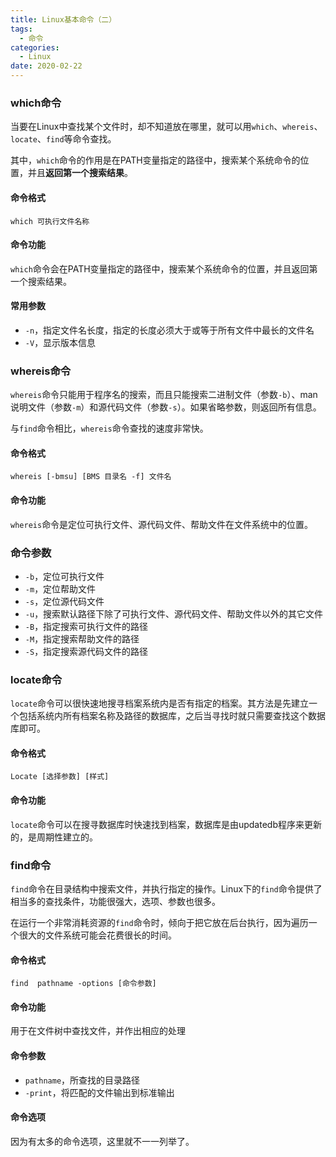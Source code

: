 ```yaml
---
title: Linux基本命令（二）
tags:
  - 命令
categories: 
  - Linux
date: 2020-02-22
---
```


### which命令

当要在Linux中查找某个文件时，却不知道放在哪里，就可以用`which`、`whereis`、`locate`、`find`等命令查找。

其中，`which`命令的作用是在PATH变量指定的路径中，搜索某个系统命令的位置，并且**返回第一个搜索结果**。

#### 命令格式

`which 可执行文件名称`

#### 命令功能

`which`命令会在PATH变量指定的路径中，搜索某个系统命令的位置，并且返回第一个搜索结果。

#### 常用参数

* `-n`，指定文件名长度，指定的长度必须大于或等于所有文件中最长的文件名
* `-V`，显示版本信息

<!-- more -->

### whereis命令

`whereis`命令只能用于程序名的搜索，而且只能搜索二进制文件（参数`-b`）、man说明文件（参数`-m`）和源代码文件（参数`-s`）。如果省略参数，则返回所有信息。

与`find`命令相比，`whereis`命令查找的速度非常快。

#### 命令格式

`whereis [-bmsu] [BMS 目录名 -f] 文件名`

#### 命令功能

`whereis`命令是定位可执行文件、源代码文件、帮助文件在文件系统中的位置。

### 命令参数

* `-b`，定位可执行文件
* `-m`，定位帮助文件
* `-s`，定位源代码文件
* `-u`，搜索默认路径下除了可执行文件、源代码文件、帮助文件以外的其它文件
* `-B`，指定搜索可执行文件的路径
* `-M`，指定搜索帮助文件的路径
* `-S`，指定搜索源代码文件的路径

### locate命令

`locate`命令可以很快速地搜寻档案系统内是否有指定的档案。其方法是先建立一个包括系统内所有档案名称及路径的数据库，之后当寻找时就只需要查找这个数据库即可。

#### 命令格式

`Locate [选择参数] [样式]`

#### 命令功能

`locate`命令可以在搜寻数据库时快速找到档案，数据库是由updatedb程序来更新的，是周期性建立的。

### find命令

`find`命令在目录结构中搜索文件，并执行指定的操作。Linux下的`find`命令提供了相当多的查找条件，功能很强大，选项、参数也很多。

在运行一个非常消耗资源的`find`命令时，倾向于把它放在后台执行，因为遍历一个很大的文件系统可能会花费很长的时间。

#### 命令格式

`find  pathname -options [命令参数]`

#### 命令功能

用于在文件树中查找文件，并作出相应的处理

#### 命令参数

* `pathname`，所查找的目录路径
* `-print`，将匹配的文件输出到标准输出

#### 命令选项

因为有太多的命令选项，这里就不一一列举了。













